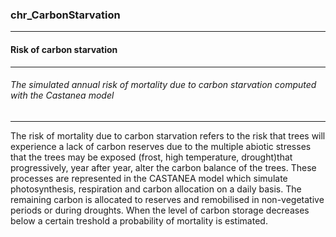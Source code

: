 ### chr_CarbonStarvation



------
#### Risk of carbon starvation



------
###### The simulated annual risk of mortality due to carbon starvation computed with the Castanea model



------
The risk of mortality due to carbon starvation refers to the risk that trees will experience a lack of carbon reserves due to the multiple abiotic stresses that the trees may be exposed (frost, high temperature, drought)that progressively, year after year, alter the carbon balance of the trees. These processes are represented in the CASTANEA model which simulate photosynthesis, respiration and carbon allocation on a daily basis. The remaining carbon is allocated to reserves and remobilised in non-vegetative periods or during droughts. When the level of carbon storage decreases below a certain treshold a probability of mortality is estimated.